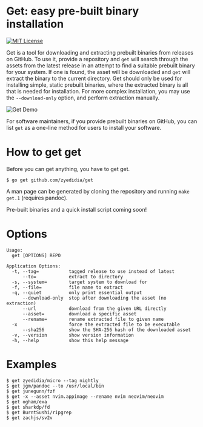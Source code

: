 # Get: easy pre-built binary installation

[![MIT License](https://img.shields.io/badge/license-MIT-blue.svg)](https://github.com/zyedidia/get/blob/master/LICENSE)

Get is a tool for downloading and extracting prebuilt binaries from releases
on GitHub. To use it, provide a repository and `get` will search through the
assets from the latest release in an attempt to find a suitable prebuilt
binary for your system. If one is found, the asset will be downloaded and
`get` will extract the binary to the current directory. Get should only be
used for installing simple, static prebuilt binaries, where the extracted
binary is all that is needed for installation. For more complex installation,
you may use the `--download-only` option, and perform extraction manually.

![Get Demo](https://github.com/zyedidia/blobs/blob/master/get-demo.gif)

For software maintainers, if you provide prebuilt binaries on GitHub, you can list `get`
as a one-line method for users to install your software.

# How to get get

Before you can get anything, you have to get get.

```
$ go get github.com/zyedidia/get
```

A man page can be generated by cloning the repository and running `make get.1`
(requires pandoc).

Pre-built binaries and a quick install script coming soon!

# Options

```
Usage:
  get [OPTIONS] REPO

Application Options:
  -t, --tag=           tagged release to use instead of latest
      --to=            extract to directory
  -s, --system=        target system to download for
  -f, --file=          file name to extract
  -q, --quiet          only print essential output
      --download-only  stop after downloading the asset (no extraction)
      --url            download from the given URL directly
      --asset=         download a specific asset
      --rename=        rename extracted file to given name
  -x                   force the extracted file to be executable
      --sha256         show the SHA-256 hash of the downloaded asset
  -v, --version        show version information
  -h, --help           show this help message
```

# Examples

```
$ get zyedidia/micro --tag nightly
$ get jgm/pandoc --to /usr/local/bin
$ get junegunn/fzf
$ get -x --asset nvim.appimage --rename nvim neovim/neovim
$ get ogham/exa
$ get sharkdp/fd
$ get BurntSushi/ripgrep
$ get zachjs/sv2v
```
